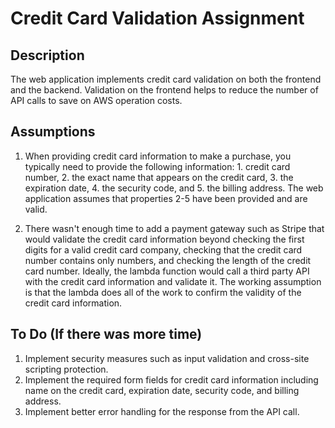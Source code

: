 # Credit Card Validation Assignment

## Description
The web application implements credit card validation on both the frontend and the backend. Validation on the frontend helps to reduce the number of API calls to save on AWS operation costs.

## Assumptions
1. When providing credit card information to make a purchase, you typically need to provide the following information: 1. credit card number, 2. the exact name that appears on the credit card, 3. the expiration date, 4. the security code, and 5. the billing address. The web application assumes that properties 2-5 have been provided and are valid.

2. There wasn't enough time to add a payment gateway such as Stripe that would validate the credit card information beyond checking the first digits for a valid credit card company, checking that the credit card number contains only numbers, and checking the length of the credit card number. Ideally, the lambda function would call a third party API with the credit card information and validate it. The working assumption is that the lambda does all of the work to confirm the validity of the credit card information.

## To Do (If there was more time)
1. Implement security measures such as input validation and cross-site scripting protection.
2. Implement the required form fields for credit card information including name on the credit card, expiration date, security code, and billing address.
3. Implement better error handling for the response from the API call.